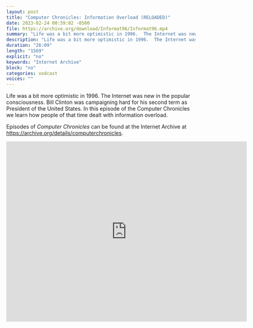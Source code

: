 ```yaml
---
layout: post
title: "Computer Chronicles: Information Overload (RELOADED)"
date: 2023-02-24 00:59:02 -0500
file: https://archive.org/download/Informat96/Informat96.mp4
summary: "Life was a bit more optimistic in 1996.  The Internet was new in the popular consciousness.  Bill Clinton was campaigning hard for his second term as President of the United States.  In this episode of the Computer Chronicles we learn how people of that time dealt with information overload."
description: "Life was a bit more optimistic in 1996.  The Internet was new in the popular consciousness.  Bill Clinton was campaigning hard for his second term as President of the United States.  In this episode of the Computer Chronicles we learn how people of that time dealt with information overload."
duration: "26:09"
length: "1569"
explicit: "no" 
keywords: "Internet Archive"
block: "no" 
categories: vodcast
voices: ""
---
```


Life was a bit more optimistic in 1996.  The Internet was new in the popular consciousness.  Bill Clinton was campaigning hard for his second term as President of the United States.  In this episode of the Computer Chronicles we learn how people of that time dealt with information overload.

Episodes of *Computer Chronicles* can be found at the Internet Archive at <https://archive.org/details/computerchronicles>.

<iframe src="https://archive.org/embed/Informat96" width="640" height="480" frameborder="0" webkitallowfullscreen="true" mozallowfullscreen="true" allowfullscreen></iframe>
